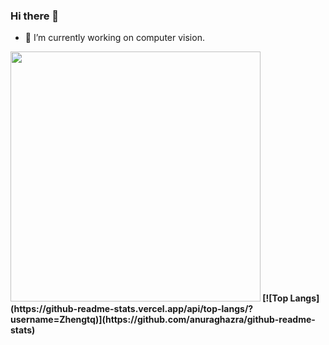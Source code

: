 ### Hi there 👋

- 🔭 I’m currently working on computer vision. 
<b>
    <image src="https://github-readme-stats.vercel.app/api?username=Zhengtq&show_icons=true&theme=default" width=400></image>
</b>
<b>
    [![Top Langs](https://github-readme-stats.vercel.app/api/top-langs/?username=Zhengtq)](https://github.com/anuraghazra/github-readme-stats)
</b>

<br></br>




<!--
**Zhengtq/Zhengtq** is a ✨ _special_ ✨ repository because its `README.md` (this file) appears on your GitHub profile.

Here are some ideas to get you started:

- 🌱 I’m currently learning ...
- 👯 I’m looking to collaborate on ...
- 🤔 I’m looking for help with ...
- 💬 Ask me about ...
- 📫 How to reach me: ...
- 😄 Pronouns: ...
- ⚡ Fun fact: ...
-->
